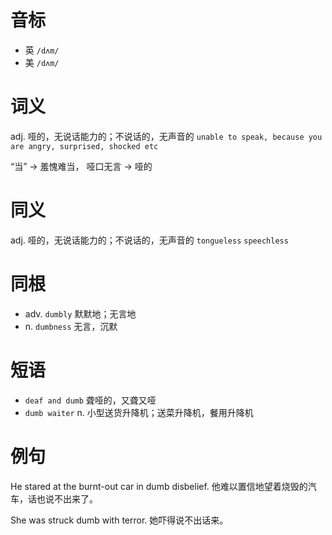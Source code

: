 # 音标

- 英 `/dʌm/`
- 美 `/dʌm/`

# 词义

adj. 哑的，无说话能力的；不说话的，无声音的
`unable to speak, because you are angry, surprised, shocked etc`



“当” → 羞愧难当， 哑口无言 → 哑的

# 同义

adj. 哑的，无说话能力的；不说话的，无声音的
`tongueless` `speechless`

# 同根

- adv. `dumbly` 默默地；无言地
- n. `dumbness` 无言，沉默

# 短语

- `deaf and dumb` 聋哑的，又聋又哑
- `dumb waiter` n. 小型送货升降机；送菜升降机，餐用升降机

# 例句

He stared at the burnt-out car in dumb disbelief.
他难以置信地望着烧毁的汽车，话也说不出来了。

She was struck dumb with terror.
她吓得说不出话来。


